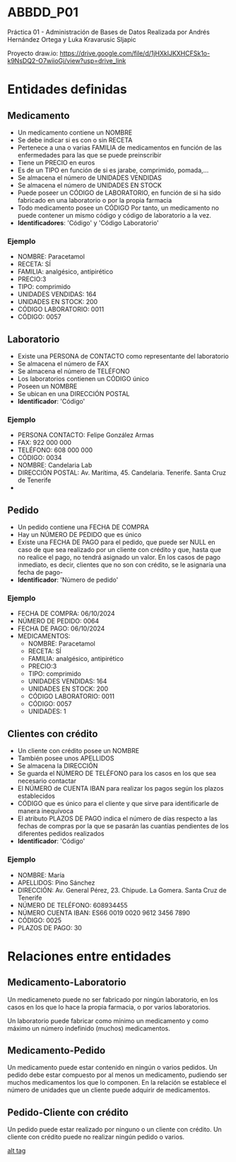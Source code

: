 # ABBDD_P01
Práctica 01 - Administración de Bases de Datos
Realizada por Andrés Hernández Ortega y Luka Kravarusic Sljapic

Proyecto draw.io: https://drive.google.com/file/d/1jHXklJKXHCFSk1o-k9NsDQ2-O7wiioGj/view?usp=drive_link

# Entidades definidas

## Medicamento
- Un medicamento contiene un NOMBRE
- Se debe indicar si es con o sin RECETA 
- Pertenece a una o varias FAMILIA de medicamentos en función de las enfermedades para las que se puede preinscribir
- Tiene un PRECIO en euros
- Es de un TIPO en función de si es jarabe, comprimido, pomada,...
- Se almacena el número de UNIDADES VENDIDAS
- Se almacena el número de UNIDADES EN STOCK
- Puede poseer un CÓDIGO de LABORATORIO, en función de si ha sido fabricado en una laboratorio o por la propia farmacia
- Todo medicamento posee un CÓDIGO
Por tanto, un medicamento no puede contener un mismo código y código de laboratorio a la vez.
- **Identificadores**: 'Código' y 'Código Laboratorio'

### Ejemplo
- NOMBRE: Paracetamol
- RECETA: SÍ
- FAMILIA: analgésico, antipirético
- PRECIO:3
- TIPO: comprimido
- UNIDADES VENDIDAS: 164
- UNIDADES EN STOCK: 200
- CÓDIGO LABORATORIO: 0011
- CÓDIGO: 0057

## Laboratorio
- Existe una PERSONA de CONTACTO como representante del laboratorio
- Se almacena el número de FAX
- Se almacena el número de TELÉFONO
- Los laboratorios contienen un CÓDIGO único 
- Poseen un NOMBRE 
- Se ubican en una DIRECCIÓN POSTAL
- **Identificador**: 'Código'

### Ejemplo
- PERSONA CONTACTO: Felipe González Armas
- FAX: 922 000 000
- TELÉFONO: 608 000 000
- CÓDIGO: 0034
- NOMBRE: Candelaria Lab
- DIRECCIÓN POSTAL: Av. Marítima, 45. Candelaria. Tenerife. Santa Cruz de Tenerife
- 
  
## Pedido
- Un pedido contiene una FECHA DE COMPRA
- Hay un NÚMERO DE PEDIDO que es único
- Existe una FECHA DE PAGO para el pedido, que puede ser NULL en caso de que sea realizado por un cliente con crédito y que, hasta que no realice el pago, no tendrá asignado un valor. En los casos de pago inmediato, es decir, clientes que no son con crédito, se le asignaría una fecha de pago-
- **Identificador**:  'Número de pedido'
  
### Ejemplo
- FECHA DE COMPRA: 06/10/2024
- NÚMERO DE PEDIDO: 0064
- FECHA DE PAGO: 06/10/2024
- MEDICAMENTOS:
	- NOMBRE: Paracetamol
	- RECETA: SÍ
	- FAMILIA: analgésico, antipirético
	- PRECIO:3
	- TIPO: comprimido
	- UNIDADES VENDIDAS: 164
	- UNIDADES EN STOCK: 200
	- CÓDIGO LABORATORIO: 0011
	- CÓDIGO: 0057
	- UNIDADES: 1
	

## Clientes con crédito
- Un cliente con crédito posee un NOMBRE
- También posee unos APELLIDOS
- Se almacena la DIRECCIÓN 
- Se guarda el NÚMERO DE TELÉFONO para los casos en los que sea necesario contactar 
- El NÚMERO de CUENTA IBAN para realizar los pagos según los plazos establecidos
- CÓDIGO que es único para el cliente y que sirve para identificarle de manera inequívoca
- El atributo PLAZOS DE PAGO indica el número de días respecto a las fechas de compras por la que se pasarán las cuantías pendientes de los diferentes pedidos realizados 
- **Identificador**: 'Código'

### Ejemplo
- NOMBRE: María
- APELLIDOS: Pino Sánchez
- DIRECCIÓN: Av. General Pérez, 23. Chipude. La Gomera. Santa Cruz de Tenerife
- NÚMERO DE TELÉFONO: 608934455
- NÚMERO CUENTA IBAN: ES66 0019 0020 9612 3456 7890
- CÓDIGO: 0025
- PLAZOS DE PAGO: 30

# Relaciones entre entidades

## Medicamento-Laboratorio
Un medicameneto puede no ser fabricado por ningún laboratorio, en los casos en los que lo hace la propia farmacia, o por varios laboratorios. 

Un laboratorio puede fabricar como mínimo un medicamento y como máximo un número indefinido (muchos) medicamentos. 

## Medicamento-Pedido
Un medicamento puede estar contenido en ningún o varios pedidos.
Un pedido debe estar compuesto por al menos un medicamento, pudiendo ser muchos medicamentos los que lo componen. En la relación se establece el número de unidades que un cliente puede adquirir de medicamentos.


## Pedido-Cliente con crédito
Un pedido puede estar realizado por ninguno o un cliente con crédito.
Un cliente con crédito puede no realizar ningún pedido o varios.


[alt tag](/ejemplo_farmacia.png)

